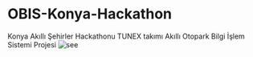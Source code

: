 # OBIS-Konya-Hackathon
Konya Akıllı Şehirler Hackathonu TUNEX takımı Akıllı Otopark Bilgi İşlem Sistemi Projesi
![see](https://i.hizliresim.com/7mttjil.png)
